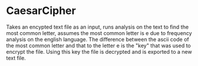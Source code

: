 # CaesarCipher

Takes an encypted text file as an input, runs analysis on the text to find the most common letter, assumes the most common letter is e due to frequency analysis on the english language. The difference between the ascii code of the most common letter and that to the letter e is the "key" that was used to encrypt the file. Using this key the file is decrypted and is exported to a new text file. 
